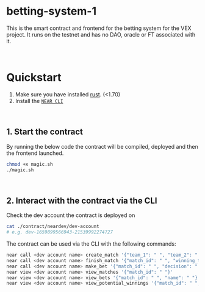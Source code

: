 # betting-system-1
This is the smart contract and frontend for the betting system for the VEX project. It runs on the testnet and has no DAO, oracle or FT associated with it.

<br />

# Quickstart

1. Make sure you have installed [rust](https://rust.org/). (<1.70)
2. Install the [`NEAR CLI`](https://github.com/near/near-cli#setup)

<br />

## 1. Start the contract
By running the below code the contract will be compiled, deployed and then the frontend launched.

```bash
chmod +x magic.sh
./magic.sh
```

<br />

## 2. Interact with the contract via the CLI 

Check the dev account the contract is deployed on
```bash
cat ./contract/neardev/dev-account
# e.g. dev-1659899566943-21539992274727
```

The contract can be used via the CLI with the following commands: 

```bash
near call <dev account name> create_match '{"team_1": " ", "team_2": " ", "in_odds_1": " ", "in_odds_2": " ", "date": " "}' --accountId <dev account name>
near call <dev account name> finish_match '{"match_id": " ", "winning_team": " "}' --accountId <dev account name>
near call <dev account name> make_bet '{"match_id": " ", "decision": " "}' --amount 2 --accountId <your account name>
near view <dev account name> view_matches '{"match_id": " "}'
near view <dev account name> view_bets '{"match_id": " ", "name": " "}'
near view <dev account name> view_potential_winnings '{"match_id": " ", "team": " ", "bet_amount": " "}'
```

<br />
